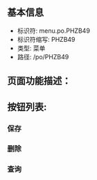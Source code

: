 
## 基本信息

- 标识符: menu.po.PHZB49
- 标识符缩写: PHZB49
- 类型: 菜单
- 路径: /po/PHZB49

## 页面功能描述：





## 按钮列表:


### 保存



### 删除



### 查询


